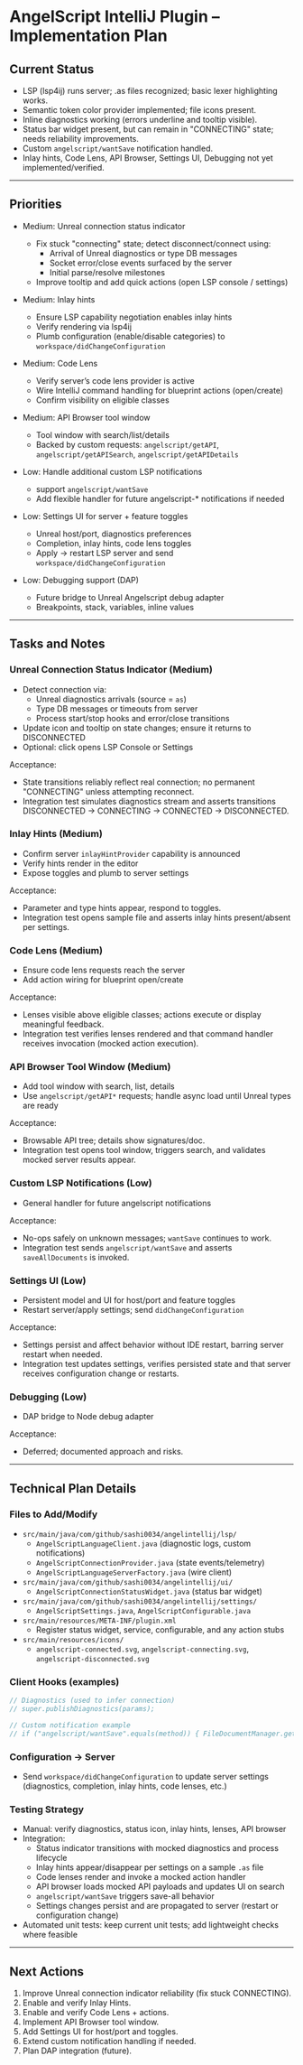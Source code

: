 # AngelScript IntelliJ Plugin – Implementation Plan

## Current Status

- LSP (lsp4ij) runs server; .as files recognized; basic lexer highlighting works.
- Semantic token color provider implemented; file icons present.
- Inline diagnostics working (errors underline and tooltip visible).
- Status bar widget present, but can remain in "CONNECTING" state; needs reliability improvements.
- Custom `angelscript/wantSave` notification handled.
- Inlay hints, Code Lens, API Browser, Settings UI, Debugging not yet implemented/verified.

---

## Priorities

- Medium: Unreal connection status indicator
    - Fix stuck "connecting" state; detect disconnect/connect using:
        - Arrival of Unreal diagnostics or type DB messages
        - Socket error/close events surfaced by the server
        - Initial parse/resolve milestones
    - Improve tooltip and add quick actions (open LSP console / settings)

- Medium: Inlay hints
    - Ensure LSP capability negotiation enables inlay hints
    - Verify rendering via lsp4ij
    - Plumb configuration (enable/disable categories) to `workspace/didChangeConfiguration`

- Medium: Code Lens
    - Verify server’s code lens provider is active
    - Wire IntelliJ command handling for blueprint actions (open/create)
    - Confirm visibility on eligible classes

- Medium: API Browser tool window
    - Tool window with search/list/details
    - Backed by custom requests: `angelscript/getAPI`, `angelscript/getAPISearch`, `angelscript/getAPIDetails`

- Low: Handle additional custom LSP notifications
    - support `angelscript/wantSave`
    - Add flexible handler for future angelscript-* notifications if needed

- Low: Settings UI for server + feature toggles
    - Unreal host/port, diagnostics preferences
    - Completion, inlay hints, code lens toggles
    - Apply → restart LSP server and send `workspace/didChangeConfiguration`

- Low: Debugging support (DAP)
    - Future bridge to Unreal Angelscript debug adapter
    - Breakpoints, stack, variables, inline values

---

## Tasks and Notes

### Unreal Connection Status Indicator (Medium)

- Detect connection via:
    - Unreal diagnostics arrivals (source = `as`)
    - Type DB messages or timeouts from server
    - Process start/stop hooks and error/close transitions
- Update icon and tooltip on state changes; ensure it returns to DISCONNECTED
- Optional: click opens LSP Console or Settings

Acceptance:

- State transitions reliably reflect real connection; no permanent "CONNECTING" unless attempting reconnect.
- Integration test simulates diagnostics stream and asserts transitions DISCONNECTED → CONNECTING → CONNECTED → DISCONNECTED.

### Inlay Hints (Medium)

- Confirm server `inlayHintProvider` capability is announced
- Verify hints render in the editor
- Expose toggles and plumb to server settings

Acceptance:

- Parameter and type hints appear, respond to toggles.
- Integration test opens sample file and asserts inlay hints present/absent per settings.

### Code Lens (Medium)

- Ensure code lens requests reach the server
- Add action wiring for blueprint open/create

Acceptance:

- Lenses visible above eligible classes; actions execute or display meaningful feedback.
- Integration test verifies lenses rendered and that command handler receives invocation (mocked action execution).

### API Browser Tool Window (Medium)

- Add tool window with search, list, details
- Use `angelscript/getAPI*` requests; handle async load until Unreal types are ready

Acceptance:

- Browsable API tree; details show signatures/doc.
- Integration test opens tool window, triggers search, and validates mocked server results appear.

### Custom LSP Notifications (Low)

- General handler for future angelscript notifications

Acceptance:

- No-ops safely on unknown messages; `wantSave` continues to work.
- Integration test sends `angelscript/wantSave` and asserts `saveAllDocuments` is invoked.

### Settings UI (Low)

- Persistent model and UI for host/port and feature toggles
- Restart server/apply settings; send `didChangeConfiguration`

Acceptance:

- Settings persist and affect behavior without IDE restart, barring server restart when needed.
- Integration test updates settings, verifies persisted state and that server receives configuration change or restarts.

### Debugging (Low)

- DAP bridge to Node debug adapter

Acceptance:

- Deferred; documented approach and risks.

---

## Technical Plan Details

### Files to Add/Modify

- `src/main/java/com/github/sashi0034/angelintellij/lsp/`
    - `AngelScriptLanguageClient.java` (diagnostic logs, custom notifications)
    - `AngelScriptConnectionProvider.java` (state events/telemetry)
    - `AngelScriptLanguageServerFactory.java` (wire client)
- `src/main/java/com/github/sashi0034/angelintellij/ui/`
    - `AngelScriptConnectionStatusWidget.java` (status bar widget)
- `src/main/java/com/github/sashi0034/angelintellij/settings/`
    - `AngelScriptSettings.java`, `AngelScriptConfigurable.java`
- `src/main/resources/META-INF/plugin.xml`
    - Register status widget, service, configurable, and any action stubs
- `src/main/resources/icons/`
    - `angelscript-connected.svg`, `angelscript-connecting.svg`, `angelscript-disconnected.svg`

### Client Hooks (examples)

```java
// Diagnostics (used to infer connection)
// super.publishDiagnostics(params);

// Custom notification example
// if ("angelscript/wantSave".equals(method)) { FileDocumentManager.getInstance().saveAllDocuments(); }
```

### Configuration → Server

- Send `workspace/didChangeConfiguration` to update server settings (diagnostics, completion, inlay hints, code lenses,
  etc.)

### Testing Strategy
 
- Manual: verify diagnostics, status icon, inlay hints, lenses, API browser
- Integration:
  - Status indicator transitions with mocked diagnostics and process lifecycle
  - Inlay hints appear/disappear per settings on a sample `.as` file
  - Code lenses render and invoke a mocked action handler
  - API browser loads mocked API payloads and updates UI on search
  - `angelscript/wantSave` triggers save-all behavior
  - Settings changes persist and are propagated to server (restart or configuration change)
- Automated unit tests: keep current unit tests; add lightweight checks where feasible

---

## Next Actions

1. Improve Unreal connection indicator reliability (fix stuck CONNECTING).
2. Enable and verify Inlay Hints.
3. Enable and verify Code Lens + actions.
4. Implement API Browser tool window.
5. Add Settings UI for host/port and toggles.
6. Extend custom notification handling if needed.
7. Plan DAP integration (future).
